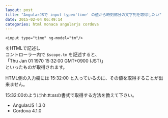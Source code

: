 ```yaml
---
layout: post
title: "AngularJSで input type='time' の値から時刻部分の文字列を取得したい"
date: 2015-02-04 06:49:14
categories: html monaca angularjs cordova
---
```

<pre><code>&lt;input type="time" ng-model="tm"/&gt;
</code></pre>

<p>をHTMLで記述し<br>
コントローラー内で <code>$scope.tm</code> を記述すると、<br>
「Thu Jan 01 1970 15:32:00 GMT+0900 (JST)」<br>
といったものが取得されます。</p>

<p>HTML側の入力欄には 15:32:00 と入っているのに、その値を取得することが出来ません。</p>

<p>15:32:00のようにhh:tt:ssの書式で取得する方法を教えて下さい。</p>

<ul>
<li>AngularJS 1.3.0</li>
<li>Cordova 4.1.0</li>
</ul>
